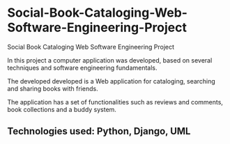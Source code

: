 # Social-Book-Cataloging-Web-Software-Engineering-Project
Social Book Cataloging Web Software Engineering Project

In this project a computer application was developed, based on several techniques and 
software engineering fundamentals. 

The developed developed  is a Web application for cataloging, searching and sharing books with friends. 

The application has a set of functionalities such as 
reviews and comments, book collections and a buddy system.

## Technologies used: Python, Django, UML
